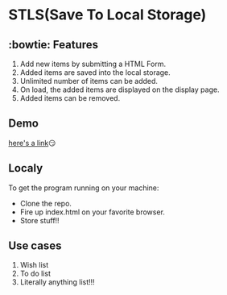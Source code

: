 # STLS(Save To Local Storage)

## :bowtie: Features 

1. Add new items by submitting a HTML Form.
2. Added items are saved into the local storage.
3. Unlimited number of items can be added.
4. On load, the added items are displayed on the display page.
5. Added items can be removed.

## Demo 

[here's a link](https://melvin1atieno.github.io/save-to-local/index.html):smirk:

## Localy

To get the program running on your machine:

- Clone the repo.
- Fire up index.html on your favorite browser.
- Store stuff!!

## Use cases

1. Wish list
2. To do list
3. Literally anything list!!!
